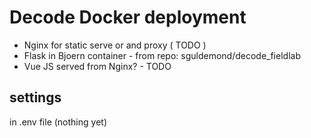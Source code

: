 # Decode Docker deployment 

* Nginx for static serve or and proxy ( TODO )
* Flask in Bjoern container - from repo: sguldemond/decode_fieldlab
* Vue JS served from Nginx? - TODO

## settings

in .env file (nothing yet)
